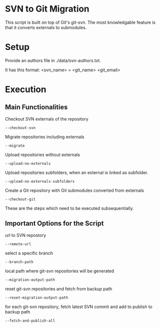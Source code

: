 # SVN to Git Migration
This script is built on top of Git's git-svn. The most knowledgable feature is
that it converts externals to submodules.

# Setup
Provide an authors file in ./data/svn-authors.txt.

It has this format: <svn_name> = <git_name> <git_email> 

# Execution

## Main Functionalities

Checkout SVN externals of the repository
```
--checkout-svn
```

Migrate repositories including externals
```
--migrate
```

Upload repositories without externals
```
--upload-no-externals
```

Upload repositories subfolders, when an external is linked as subfolder.
```
--upload-no-externals-subfolders
```

Create a Git repository with Git submodules converted from externals
```
--checkout-git
```

These are the steps which need to be executed subsequentially.

## Important Options for the Script  
url to SVN repostory
```
--remote-url
```

select a specific branch
```
--branch-path
```

local path where git-svn repositories will be generated
```
--migration-output-path
```

reset git-svn repositories and fetch from backup path
```
--reset-migration-output-path
```

for each git-svn repository, fetch latest SVN commit and add to publish to backup path
```
--fetch-and-publish-all
```

